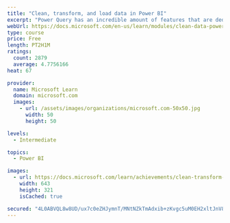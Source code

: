 ```yaml
---
title: "Clean, transform, and load data in Power BI"
excerpt: "Power Query has an incredible amount of features that are dedicated to helping you clean and prepare your data for analysis. You will learn how to simplify a complicated model, change data types, rename objects, and pivot data. You will also learn how to profile columns so that you know which columns have the valuable data that you’re seeking for deeper analytics."
webUrl: https://docs.microsoft.com/en-us/learn/modules/clean-data-power-bi/
type: course
price: Free
length: PT2H1M
ratings:
  count: 2879
  average: 4.7756166
heat: 67

provider:
  name: Microsoft Learn
  domain: microsoft.com
  images:
    - url: /assets/images/organizations/microsoft.com-50x50.jpg
      width: 50
      height: 50

levels:
  - Intermediate

topics:
  - Power BI

images:
  - url: https://docs.microsoft.com/learn/achievements/clean-transform-and-load-data-in-power-bi-social.png
    width: 643
    height: 321
    isCached: true

secured: "4L0ABVQL8w8UD/ux7c0eZHJymnT/MNtNZkTmAdxib+zKvgc5uM0EH2xltJnV89h0dBRNS8i4xqnUBCg2sTsRQ+fgFRaHLE/kv2Wfq9ojmEP2TR5j6vvlxbQabqWhZZ6fIXJp9XST+H/DxbjaFRbkpFSv2HC1Tr9MaOPCwGj2nE/MNyYzBWRNEZpp+OuuOJxsiyo7t41N02faOb32g4qn5Z5lTMgqKwTqoi8F6Xu4DkpETEwfbG7fT/A5g94gCLLZydO1b2YQ2LQqsJJEVAqm3OpGY8XO2Mw1+p38VICQOvvl00CZqIweO/rmjN2+b6Q5qpckMzPQ8AG+NUFvZ/A5dsjHnJ28WICc/F87XYx+KzfAR3t/Exe+dujTDKNfaRxMKBoCKKeIzno3CegVESZji+Ty0FG5C6vs9whLtWqjNt8=;oYBkTsr+g3XSjs58qsH9NQ=="
---
```


